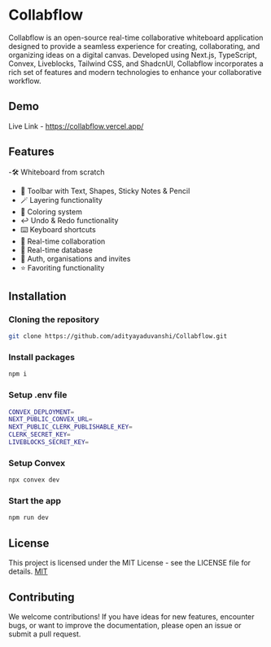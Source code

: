 
# Collabflow

Collabflow is an open-source real-time collaborative whiteboard application designed to provide a seamless experience for creating, collaborating, and organizing ideas on a digital canvas. Developed using Next.js, TypeScript, Convex, Liveblocks, Tailwind CSS, and ShadcnUI, Collabflow incorporates a rich set of features and modern technologies to enhance your collaborative workflow.


## Demo

Live Link - https://collabflow.vercel.app/

## Features

-🛠️ Whiteboard from scratch
- 🧰 Toolbar with Text, Shapes, Sticky Notes & Pencil
- 🪄 Layering functionality
- 🎨 Coloring system
- ↩️ Undo & Redo functionality
- ⌨️ Keyboard shortcuts
- 🤝 Real-time collaboration
- 💾 Real-time database
- 🔐 Auth, organisations and invites
- ⭐️ Favoriting functionality

## Installation

### Cloning the repository

```bash
git clone https://github.com/adityayaduvanshi/Collabflow.git
```
    
### Install packages

```bash
npm i
```

### Setup .env file

```bash
CONVEX_DEPLOYMENT=
NEXT_PUBLIC_CONVEX_URL=
NEXT_PUBLIC_CLERK_PUBLISHABLE_KEY=
CLERK_SECRET_KEY=
LIVEBLOCKS_SECRET_KEY=
```

### Setup Convex

```bash
npx convex dev
```

### Start the app

```bash
npm run dev
```

## License

This project is licensed under the MIT License - see the LICENSE file for details.
[MIT](https://github.com/adityayaduvanshi/Collabflow?tab=MIT-1-ov-file#readme)


## Contributing

We welcome contributions! If you have ideas for new features, encounter bugs, or want to improve the documentation, please open an issue or submit a pull request.
